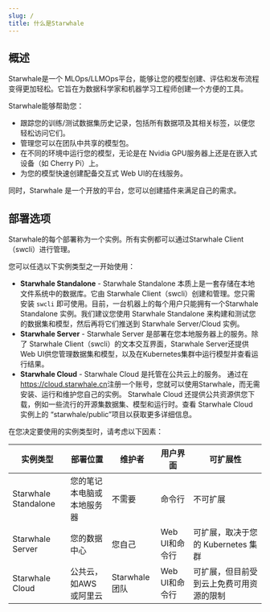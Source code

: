 ```yaml
---
slug: /
title: 什么是Starwhale
---
```


## 概述

Starwhale是一个 MLOps/LLMOps平台，能够让您的模型创建、评估和发布流程变得更加轻松。它旨在为数据科学家和机器学习工程师创建一个方便的工具。

Starwhale能够帮助您：

* 跟踪您的训练/测试数据集历史记录，包括所有数据项及其相关标签，以便您轻松访问它们。
* 管理您可以在团队中共享的模型包。
* 在不同的环境中运行您的模型，无论是在 Nvidia GPU服务器上还是在嵌入式设备（如 Cherry Pi）上。
* 为您的模型快速创建配备交互式 Web UI的在线服务。

同时，Starwhale 是一个开放的平台，您可以创建插件来满足自己的需求。

## 部署选项

Starwhale的每个部署称为一个实例。所有实例都可以通过Starwhale Client（swcli）进行管理。

您可以任选以下实例类型之一开始使用：

* **Starwhale Standalone** - Starwhale Standalone 本质上是一套存储在本地文件系统中的数据库。它由 Starwhale Client（swcli）创建和管理。您只需安装 `swcli` 即可使用。目前，一台机器上的每个用户只能拥有一个Starwhale Standalone 实例。我们建议您使用 Starwhale Standalone 来构建和测试您的数据集和模型，然后再将它们推送到 Starwhale Server/Cloud 实例。
* **Starwhale Server** - Starwhale Server 是部署在您本地服务器上的服务。除了 Starwhale Client（swcli）的文本交互界面，Starwhale Server还提供 Web UI供您管理数据集和模型，以及在Kubernetes集群中运行模型并查看运行结果。
* **Starwhale Cloud** - Starwhale Cloud 是托管在公共云上的服务。 通过在<https://cloud.starwhale.cn>注册一个账号，您就可以使用Starwhale，而无需安装、运行和维护您自己的实例。 Starwhale Cloud 还提供公共资源供您下载，例如一些流行的开源集数据集、模型和运行时。查看 Starwhale Cloud 实例上的 “starwhale/public”项目以获取更多详细信息。

在您决定要使用的实例类型时，请考虑以下因素：

| 实例类型 | 部署位置 | 维护者 | 用户界面 | 可扩展性 |
| -------------- | -------------- | -------------- | -------------- | -------------- |
| Starwhale Standalone | 您的笔记本电脑或本地服务器 | 不需要 | 命令行 | 不可扩展 |
| Starwhale Server | 您的数据中心 | 您自己 | Web UI和命令行 | 可扩展，取决于您的 Kubernetes 集群 |
| Starwhale Cloud | 公共云，如AWS或阿里云 | Starwhale团队 | Web UI和命令行 | 可扩展，但目前受到云上免费可用资源的限制 |
